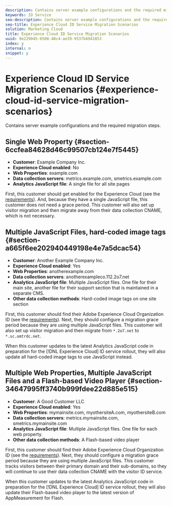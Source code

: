 ```yaml
---
description: Contains server example configurations and the required migration steps.
keywords: ID Service
seo-description: Contains server example configurations and the required migration steps.
seo-title: Experience Cloud ID Service Migration Scenarios
solution: Marketing Cloud
title: Experience Cloud ID Service Migration Scenarios
uuid: 9e229045-6508-48c4-ae39-9537b4941853
index: y
internal: n
snippet: y
---
```


# Experience Cloud ID Service Migration Scenarios {#experience-cloud-id-service-migration-scenarios}

Contains server example configurations and the required migration steps.

## Single Web Property {#section-6ccfea84628d46c99507cb124e7f5445}

* **Customer**: Example Company Inc. 
* **Experience Cloud enabled**: No 
* **Web Properties**: example.com 
* **Data collection servers**: metrics.example.com, smetrics.example.com 
* **Analytics JavaScript file**: A single file for all site pages

First, this customer should get enabled for the Experience Cloud (see the [requirements](../../mcvid-reference/mcvid-requirements.md#concept-b9374b5db89a43ecb6e6ff7ed4b8de8b)). And, because they have a single JavaScript file, this customer does not need a grace period. This customer will also set up visitor migration and then migrate away from their data collection CNAME, which is not necessary.

## Multiple JavaScript Files, hard-coded image tags {#section-a665f6ee202940449198e4e7a5dcac54}

* **Customer**: Another Example Company Inc. 
* **Experience Cloud enabled**: Yes 
* **Web Properties**: anotherexample.com 
* **Data collection servers**: anotherexampleco.112.2o7.net 
* **Analytics JavaScript file**: Multiple JavaScript files. One file for their main site, another file for their support section that is maintained in a separate CMS. 
* **Other data collection methods**: Hard-coded image tags on one site section

First, this customer should find their Adobe Experience Cloud Organization ID (see the [requirements](../../mcvid-reference/mcvid-requirements.md#concept-b9374b5db89a43ecb6e6ff7ed4b8de8b)). Next, they should configure a migration grace period because they are using multiple JavaScript files. This customer will also set up visitor migration and then migrate from `*.2o7.net` to `*.sc.omtrdc.net`.

When this customer updates to the latest Analytics JavaScript code in preparation for the [!DNL Experience Cloud] ID service rollout, they will also update all hard-coded image tags to use JavaScript instead.

## Multiple Web Properties, Multiple JavaScript Files and a Flash-based Video Player {#section-34647995ff3740b999fdee22d885e515}

* **Customer**: A Good Customer LLC 
* **Experience Cloud enabled**: Yes 
* **Web Properties**: mymainsite.com, myothersiteA.com, myothersiteB.com 
* **Data collection servers**: metrics.mymainsite.com, smetrics.mymainsite.com 
* **Analytics JavaScript file**: Multiple JavaScript files. One file for each web property. 
* **Other data collection methods**: A Flash-based video player

First, this customer should find their Adobe Experience Cloud Organization ID (see the [requirements](../../mcvid-reference/mcvid-requirements.md#concept-b9374b5db89a43ecb6e6ff7ed4b8de8b)). Next, they should configure a migration grace period because they are using multiple JavaScript files. This customer tracks visitors between their primary domain and their sub-domains, so they will continue to use their data collection CNAME with the visitor ID service.

When this customer updates to the latest Analytics JavaScript code in preparation for the [!DNL Experience Cloud] ID service rollout, they will also update their Flash-based video player to the latest version of AppMeasurement for Flash. 
